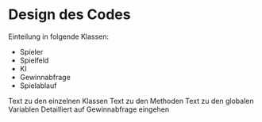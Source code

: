 # Design des Codes
Einteilung in folgende Klassen:
<ul>
<li>Spieler</li>
<li>Spielfeld</li>
<li>KI</li>
<li>Gewinnabfrage</li>
<li>Spielablauf</li>
</ul>

Text zu den einzelnen Klassen
Text zu den Methoden
Text zu den globalen Variablen
Detailliert auf Gewinnabfrage eingehen